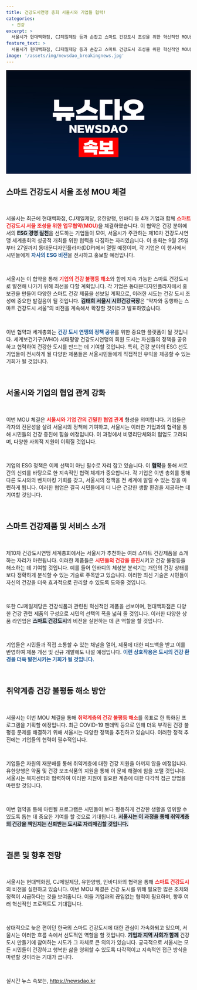 ```yaml
---
title: 건강도시연맹 총회 서울시와 기업들 협력!
categories:
  - 건강
excerpt: >
  서울시가 현대백화점, CJ제일제당 등과 손잡고 스마트 건강도시 조성을 위한 혁신적인 MOU를 체결했습니다. 건강 불평등 해소와 ESG 경영을 위하여, 이들의 협력이 기대됩니다. 세계총회도 눈앞에 두고, 서울의 건강 미래가 밝아옵니다!
feature_text: >
  서울시가 현대백화점, CJ제일제당 등과 손잡고 스마트 건강도시 조성을 위한 혁신적인 MOU를 체결했습니다. 건강 불평등 해소와 ESG 경영을 위하여, 이들의 협력이 기대됩니다. 세계총회도 눈앞에 두고, 서울의 건강 미래가 밝아옵니다!
image: '/assets/img/newsdao_breakingnews.jpg'
---
```


<p><img src="/assets/img/newsdao_breakingnews.jpg" alt="koreaapp 속보" /></p>

<h2 data-ke-size="size26">스마트 건강도시 서울 조성 MOU 체결</h2>

<p data-ke-size="size16">&nbsp;</p>

<p>서울시는 최근에 현대백화점, CJ제일제당, 유한양행, 인바디 등 4개 기업과 함께 <b><span style="color: #ee2323;">스마트 건강도시 서울 조성을 위한 업무협약(MOU)</span></b>을 체결하였습니다. 이 협약은 건강 분야에서의 <b><span style="background-color: #21538527;">ESG 경영 실천</span></b>을 선도하는 기업들이 모여, 서울시가 주관하는 제10차 건강도시연맹 세계총회의 성공적 개최를 위한 협력을 다짐하는 자리였습니다. 이 총회는 9월 25일부터 27일까지 동대문디자인플라자(DDP)에서 열릴 예정이며, 각 기업은 이 행사에서 시민들에게 <b><span style="color: #1a5490;">자사의 ESG 비전</span></b>을 전시하고 홍보할 예정입니다.</p>

<p data-ke-size="size16">&nbsp;</p>

<p>서울시는 이 협약을 통해 <b><span style="color: #ee2323;">기업의 건강 불평등 해소</span></b>와 함께 지속 가능한 스마트 건강도시로 발전해 나가기 위해 최선을 다할 계획입니다. 각 기업은 동대문디자인플라자에서 홍보관을 만들어 다양한 스마트 건강 제품을 선보일 계획으로, 이러한 시도는 건강 도시 조성에 중요한 발걸음이 될 것입니다. <b><span style="background-color: #21538527;">김태희 서울시 시민건강국장</span></b>은 “약자와 동행하는 스마트 건강도시 서울”의 비전을 계속해서 확장할 것이라고 발표하였습니다.</p>

<p data-ke-size="size16">&nbsp;</p>

<p>이번 협약과 세계총회는 <b><span style="color: #1a5490;">건강 도시 연맹의 정책 공유</span></b>를 위한 중요한 플랫폼이 될 것입니다. 세계보건기구(WHO) 서태평양 건강도시연맹의 회원 도시는 자신들의 정책을 공유하고 협력하여 건강한 도시를 만드는 데 기여할 것입니다. 특히, 건강 분야의 ESG 선도기업들이 전시하게 될 다양한 제품들은 서울시민들에게 직접적인 유익을 제공할 수 있는 기회가 될 것입니다.</p>

<p data-ke-size="size16">&nbsp;</p>

<h2 data-ke-size="size26">서울시와 기업의 협업 관계 강화</h2>

<p data-ke-size="size16">&nbsp;</p>

<p>이번 MOU 체결은 <b><span style="color: #ee2323;">서울시와 기업 간의 긴밀한 협업 관계</span></b> 형성을 의미합니다. 기업들은 각자의 전문성을 살려 서울시의 정책에 기여하고, 서울시는 이러한 기업과의 협력을 통해 시민들의 건강 증진에 힘쓸 예정입니다. 이 과정에서 비영리단체와의 협업도 고려되며, 다양한 사회적 지원이 이뤄질 것입니다.</p>

<p data-ke-size="size16">&nbsp;</p>

<p>기업의 ESG 정책은 이제 선택이 아닌 필수로 자리 잡고 있습니다. 이 <b><span style="background-color: #21538527;">협약</span></b>을 통해 서로 간의 신뢰를 바탕으로 한 지속적인 협력 체계가 중요합니다. 각 기업은 이번 총회를 통해 다른 도시와의 벤치마킹 기회를 갖고, 서울시의 정책을 전 세계에 알릴 수 있는 장을 마련하게 됩니다. 이러한 협업은 결국 시민들에게 더 나은 건강한 생활 환경을 제공하는 데 기여할 것입니다.</p>

<p data-ke-size="size16">&nbsp;</p>

<h2 data-ke-size="size26">스마트 건강제품 및 서비스 소개</h2>

<p data-ke-size="size16">&nbsp;</p>

<p>제10차 건강도시연맹 세계총회에서는 서울시가 추천하는 여러 스마트 건강제품을 소개하는 자리가 마련됩니다. 이러한 제품들은 <b><span style="color: #ee2323;">시민들의 건강을 증진</span></b>시키고 건강 불평등을 해소하는 데 기여할 것입니다. 예를 들어 인바디의 체성분 분석기는 개인의 건강 상태를 보다 정확하게 분석할 수 있는 기술로 주목받고 있습니다. 이러한 최신 기술은 시민들이 자신의 건강을 더욱 효과적으로 관리할 수 있도록 도와줄 것입니다.</p>

<p data-ke-size="size16">&nbsp;</p>

<p>또한 CJ제일제당은 건강식품과 관련된 혁신적인 제품을 선보이며, 현대백화점은 다양한 건강 관련 제품의 구성으로 시민의 선택의 폭을 넓혀 줄 것입니다. 이러한 다양한 상품 라인업은 <b><span style="background-color: #21538527;">스마트 건강도시</span></b>의 비전을 실현하는 데 큰 역할을 할 것입니다.</p>

<p data-ke-size="size16">&nbsp;</p>

<p>기업들은 시민들과 직접 소통할 수 있는 채널을 열어, 제품에 대한 피드백을 받고 이를 반영하여 제품 개선 및 신규 개발에도 나설 예정입니다. <b><span style="color: #1a5490;">이런 상호작용은 도시의 건강 환경을 더욱 발전시키는 기회가 될 것입니다.</span></b></p>

<p data-ke-size="size16">&nbsp;</p>

<h2 data-ke-size="size26">취약계층 건강 불평등 해소 방안</h2>

<p data-ke-size="size16">&nbsp;</p>

<p>서울시는 이번 MOU 체결을 통해 <b><span style="color: #ee2323;">취약계층의 건강 불평등 해소</span></b>를 목표로 한 특화된 프로그램을 기획할 예정입니다. 최근 COVID-19 팬데믹 등으로 인해 더욱 부각된 건강 불평등 문제를 해결하기 위해 서울시는 다양한 정책을 추진하고 있습니다. 이러한 정책 추진에는 기업들의 협력이 필수적입니다.</p>

<p data-ke-size="size16">&nbsp;</p>

<p>기업들은 자원의 재분배를 통해 취약계층에 대한 건강 지원을 아끼지 않을 예정입니다. 유한양행은 약품 및 건강 보조식품의 지원을 통해 이 문제 해결에 힘을 보탤 것입니다. 서울시는 복지센터와 협력하여 이러한 지원이 필요한 계층에 대한 다각적 접근 방법을 마련할 것입니다.</p>

<p data-ke-size="size16">&nbsp;</p>

<p>이번 협약을 통해 마련될 프로그램은 시민들이 보다 평등하게 건강한 생활을 영위할 수 있도록 돕는 데 중요한 기여를 할 것으로 기대됩니다. <b><span style="background-color: #21538527;">서울시는 이 과정을 통해 취약계층의 건강을 책임지는 신뢰받는 도시로 자리매김할 것입니다.</span></b></p>

<p data-ke-size="size16">&nbsp;</p>

<h2 data-ke-size="size26">결론 및 향후 전망</h2>

<p data-ke-size="size16">&nbsp;</p>

<p>서울시는 현대백화점, CJ제일제당, 유한양행, 인바디와의 협력을 통해 <b><span style="color: #ee2323;">스마트 건강도시</span></b>의 비전을 실현하고 있습니다. 이번 MOU 체결은 건강 도시를 위해 필요한 많은 조치와 정책이 시급하다는 것을 보여줍니다. 이들 기업과의 끊임없는 협력이 필요하며, 향후 여러 혁신적인 프로젝트도 기대됩니다.</p>

<p data-ke-size="size16">&nbsp;</p>

<p>상대적으로 늦은 편이던 한국의 스마트 건강도시에 대한 관심이 가속화되고 있으며, 서울시는 이러한 흐름 속에서 선도적인 역할을 할 것입니다. <b><span style="background-color: #21538527;">기업과 지역 사회가 함께</span></b> 건강 도시 만들기에 참여하는 시도가 그 자체로 큰 의의가 있습니다. 궁극적으로 서울시는 모든 시민들이 건강하고 행복한 삶을 영위할 수 있도록 다각적이고 지속적인 접근 방식을 마련할 것이라는 기대가 큽니다. </p>

<p data-ke-size="size16">&nbsp;</p>
실시간 뉴스 속보는, <a href="https://newsdao.kr" rel="dofollow">https://newsdao.kr</a>


